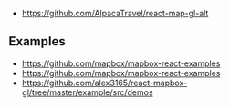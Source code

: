 - https://github.com/AlpacaTravel/react-map-gl-alt

## Examples

- https://github.com/mapbox/mapbox-react-examples
- https://github.com/mapbox/mapbox-react-examples
- https://github.com/alex3165/react-mapbox-gl/tree/master/example/src/demos
